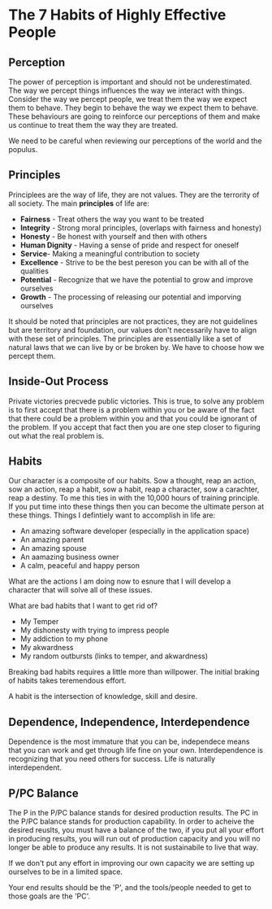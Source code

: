 # The 7 Habits of Highly Effective People

## Perception

The power of perception is important and should not be underestimated.
The way we percept things influences the way we interact with things.
Consider the way we percept people, we treat them the way we expect them
to behave. They begin to behave the way we expect them to behave. These
behaviours are going to reinforce our perceptions of them and make us continue
to treat them the way they are treated.

We need to be careful when reviewing our perceptions of the world and the populus.

## Principles

Principlees are the way of life, they are not values. They are the terrority of
all society. The main **principles** of life are:
* **Fairness** - Treat others the way you want to be treated
* **Integrity** - Strong moral principles, (overlaps with fairness and honesty)
* **Honesty** - Be honest with yourself and then with others
* **Human Dignity** - Having a sense of pride and respect for oneself
* **Service**- Making a meaningful contribution to society
* **Excellence** - Strive to be the best pereson you can be with all of the qualities
* **Potential** - Recognize that we have the potential to grow and improve ourselves
* **Growth** - The processing of releasing our potential and imporving ourselves

It should be noted that principles are not practices, they are not guidelines but
are territory and foundation, our values don't necessarily have to align with these
set of principles. The principles are essentially like a set of natural laws that
we can live by or be broken by. We have to choose how we percept them.

## Inside-Out Process

Private victories precvede public victories. This is true, to solve any problem is
to first accept that there is a problem within you or be aware of the fact that there
could be a problem within you and that you could be ignorant of the problem. If you
accept that fact then you are one step closer to figuring out what the real problem
is.

## Habits
Our character is a composite of our habits. Sow a thought, reap an action, sow an action,
reap a habit, sow a habit, reap a character, sow a carachter, reap a destiny. To me this
ties in with the 10,000 hours of training principle. If you put time into these things
then you can become the ultimate person at these things. Things I defintiely want to
accomplish in life are:

* An amazing software developer (especially in the application space)
* An amazing parent
* An amazing spouse
* An aamazing business owner
* A calm, peaceful and happy person

What are the actions I am doing now to esnure that I will develop a character that will
solve all of these issues.

What are bad habits that I want to get rid of?
* My Temper
* My dishonesty with trying to impress people
* My addiction to my phone
* My akwardness
* My random outbursts (links to temper, and akwardness)

Breaking bad habits requires a little more than willpower. The initial braking of 
habits takes teremendous effort.

A habit is the intersection of knowledge, skill and desire.

## Dependence, Independence, Interdependence

Dependence is the most immature that you can be, independece means that you can work
and get through life fine on your own. Interdependence is recognizing that you need
others for success. Life is naturally interdependent.

## P/PC Balance

The P in the P/PC balance stands for desired production results.
The PC in the P/PC balance stands for production capability. In order to acheive the
desired reuslts, you must have a balance of the two, if you put all your effort in
producing results, you will run out of production capacity and you will no longer be
able to produce any results. It is not sustainabile to live that way.

If we don't put any effort in improving our own capacity we are setting up ourselves to
be in a limited space.

Your end results should be the 'P', and the tools/people needed to get to those goals
are the 'PC'.
